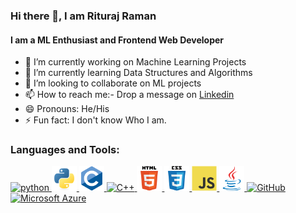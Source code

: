 ### Hi there 👋, I am Rituraj Raman
#### I am a ML Enthusiast and Frontend Web Developer

- 🔭 I’m currently working on Machine Learning Projects
- 🌱 I’m currently learning Data Structures and Algorithms
- 👯 I’m looking to collaborate on ML projects
- 📫 How to reach me:- Drop a message on <a href="https://www.linkedin.com/in/riturajramann/" target="_blank">Linkedin</a>
- 😄 Pronouns: He/His
- ⚡ Fun fact: I don't know Who I am.

<h3 align="left">Languages and Tools:</h3>
<p align="left">

<a href="https://en.wikipedia.org/wiki/Machine_learning" target="_blank" rel="noreferrer"> <img src="https://banner2.kisspng.com/20180425/zke/kisspng-artificial-intelligence-deep-learning-machine-lear-5ae0d5475822e1.095237781524684103361.jpg" alt="python" width="45" height="40"/> </a>
<a href="https://www.python.org" target="_blank" rel="noreferrer"> <img src="https://raw.githubusercontent.com/devicons/devicon/master/icons/python/python-original.svg" alt="python" width="40" height="40"/> </a>
<a href="https://www.cprogramming.com/" target="_blank" rel="noreferrer"> <img src="https://raw.githubusercontent.com/devicons/devicon/master/icons/c/c-original.svg" alt="C" width="40" height="40"/> </a>
<a href="https://en.wikipedia.org/wiki/C++" target="_blank" rel="noreferrer"> <img src="https://logonoid.com/images/c-plus-plus-logo.png" alt="C++" width="37" height="37"/> </a>
<a href="https://developer.mozilla.org/en-US/docs/Web/HTML" target="_blank" rel="noreferrer"> <img src="https://raw.githubusercontent.com/devicons/devicon/master/icons/html5/html5-original-wordmark.svg" alt="HTML5" width="40" height="40"/> </a>
<a href="https://developer.mozilla.org/en-US/docs/Web/CSS" target="_blank" rel="noreferrer"> <img src="https://raw.githubusercontent.com/devicons/devicon/master/icons/css3/css3-original-wordmark.svg" alt="CSS3" width="40" height="40"/> </a>
<a href="https://developer.mozilla.org/en-US/docs/Web/JavaScript" target="_blank" rel="noreferrer"> <img src="https://raw.githubusercontent.com/devicons/devicon/master/icons/javascript/javascript-original.svg" alt="javascript" width="40" height="40"/> </a>
<a href="https://www.java.com" target="_blank" rel="noreferrer"> <img src="https://raw.githubusercontent.com/devicons/devicon/master/icons/java/java-original.svg" alt="java" width="40" height="40"/> </a>
<a href="https://en.wikipedia.org/wiki/GitHub" target="_blank" rel="noreferrer"> <img src="https://avatars1.githubusercontent.com/u/21976086?s=400&v=4" alt="GitHub" width="40" height="40"/></a>
<a href="https://azure.microsoft.com/en-in/" target="_blank" rel="noreferrer"> <img src="https://www.tekenable.ie/wp-content/uploads/2019/06/azure_logo_794_new.png" alt="Microsoft Azure" width="40" height="40"/></a>
</p>
